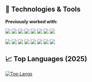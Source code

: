 ## 🔧 Technologies & Tools

**Previously worked with:**

![](https://img.shields.io/badge/Previous-Ruby-informational?style=flat&logo=<LOGO_NAME>&logoColor=white&color=2bbc8a) 
![](https://img.shields.io/badge/Previous-PHP-informational?style=flat&logo=<LOGO_NAME>&logoColor=white&color=2bbc8a) 
![](https://img.shields.io/badge/Previous-Python-informational?style=flat&logo=<LOGO_NAME>&logoColor=white&color=2bbc8a) 
![](https://img.shields.io/badge/Previous-HTML-informational?style=flat&logo=<LOGO_NAME>&logoColor=white&color=2bbc8a) 
![](https://img.shields.io/badge/Previous-CSS-informational?style=flat&logo=<LOGO_NAME>&logoColor=white&color=2bbc8a) 
![](https://img.shields.io/badge/Previous-JavaScript-informational?style=flat&logo=<LOGO_NAME>&logoColor=white&color=2bbc8a) 
![](https://img.shields.io/badge/Previous-Wordpress-informational?style=flat&logo=<LOGO_NAME>&logoColor=white&color=2bbc8a) 
![](https://img.shields.io/badge/Previous-SQL-informational?style=flat&logo=<LOGO_NAME>&logoColor=white&color=2bbc8a) 

![](https://img.shields.io/badge/Previous-Rails-informational?style=flat&logo=<LOGO_NAME>&logoColor=white&color=2bbc8a) 
![](https://img.shields.io/badge/Previous-React-informational?style=flat&logo=<LOGO_NAME>&logoColor=white&color=2bbc8a) 
![](https://img.shields.io/badge/Previous-SVN-informational?style=flat&logo=<LOGO_NAME>&logoColor=white&color=2bbc8a) 
![](https://img.shields.io/badge/Previous-Heroku-informational?style=flat&logo=<LOGO_NAME>&logoColor=white&color=2bbc8a) 
![](https://img.shields.io/badge/Previous-CircleCI-informational?style=flat&logo=<LOGO_NAME>&logoColor=white&color=2bbc8a) 
![](https://img.shields.io/badge/Previous-Bitbucket-informational?style=flat&logo=<LOGO_NAME>&logoColor=white&color=2bbc8a) 
![](https://img.shields.io/badge/Previous-VS_Code-informational?style=flat&logo=<LOGO_NAME>&logoColor=white&color=2bbc8a) 
![](https://img.shields.io/badge/Previous-Jira-informational?style=flat&logo=<LOGO_NAME>&logoColor=white&color=2bbc8a) 

## &#x1f4c8; Top Languages (2025)

[![Top Langs](https://github-readme-stats.vercel.app/api/top-langs/?username=kalil1&langs_count=15&hide=C,Shell,SCSS,CoffeeScript&layout=compact)](https://github.com/kalil1/github-readme-stats)
